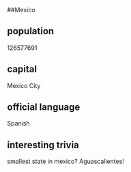 ##Mexico
## population
126577691

## capital
Mexico City
 
## official language
Spanish

## interesting trivia
smallest state in mexico? Aguascalientes!


